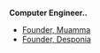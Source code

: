 **Computer Engineer..**

- [Founder, Muamma](http://www.muamma.io)
- [Founder, Desponia](http://www.muamma.io)

